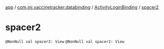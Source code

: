 [app](../../index.md) / [com.jnj.vaccinetracker.databinding](../index.md) / [ActivityLoginBinding](index.md) / [spacer2](./spacer2.md)

# spacer2

`@NonNull val spacer2: View`
`@NonNull val spacer2: View`